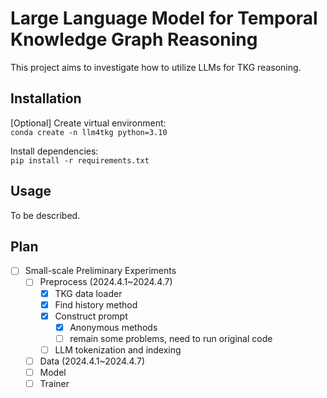 # Large Language Model for Temporal Knowledge Graph Reasoning
This project aims to investigate how to utilize LLMs for TKG reasoning.

## Installation
[Optional] Create virtual environment:  
```conda create -n llm4tkg python=3.10```

Install dependencies:  
```pip install -r requirements.txt```

## Usage
To be described.

## Plan
- [ ] Small-scale Preliminary Experiments
  - [ ] Preprocess (2024.4.1~2024.4.7)
    - [x] TKG data loader
    - [x] Find history method
    - [x] Construct prompt
      - [x] Anonymous methods
      - [ ] remain some problems, need to run original code
    - [ ] LLM tokenization and indexing
  - [ ] Data (2024.4.1~2024.4.7)
  - [ ] Model
  - [ ] Trainer
